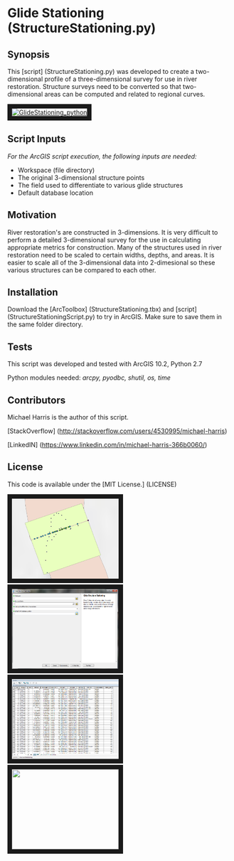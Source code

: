# Glide Stationing (StructureStationing.py)
## Synopsis

This [script] (StructureStationing.py) was developed to create a two-dimensional profile of a three-dimensional survey for use in river restoration. Structure surveys need to be converted so that two-dimensional areas can be computed and related to regional curves.

<a href="http://www.youtube.com/watch?feature=player_embedded&v=kEC6D8w8mCE
" target="_blank"><img src="http://img.youtube.com/vi/kEC6D8w8mCE/0.jpg" 
alt="GlideStationing_python" width="240" height="180" border="10" /></a>

## Script Inputs

*For the ArcGIS script execution, the following inputs are needed:*
+ Workspace (file directory)
+ The original 3-dimensional structure points
+ The field used to differentiate to various glide structures
+ Default database location

## Motivation

River restoration's are constructed in 3-dimensions.  It is very difficult to perform a detailed 3-dimensional survey for the use in calculating appropriate metrics for construction.  Many of the structures used in river restoration need to be scaled to certain widths, depths, and areas.  It is easier to scale all of the 3-dimensional data into 2-dimesional so these various structures can be compared to each other. 

## Installation

Download the [ArcToolbox] (StructureStationing.tbx) and [script] (StructureStationingScript.py) to try in ArcGIS. Make sure to save them in the same folder directory.

## Tests

This script was developed and tested with ArcGIS 10.2, Python 2.7

Python modules needed: *arcpy, pyodbc, shutil, os, time*

## Contributors

Michael Harris is the author of this script.

[StackOverflow] (http://stackoverflow.com/users/4530995/michael-harris)

[LinkedIN] (https://www.linkedin.com/in/michael-harris-366b0060/)

## License

This code is available under the [MIT License.] (LICENSE)

<img src="2d-To-3d-Visual.png" width="240" height="180" border="10" />
<img src="ScriptInterface.png" width="240" height="180" border="10" />
<img src="OutputAttributeTable.png" width="240" height="180" border="10" />
<img src="Export2d.png.png" width="240" height="180" border="10" />

